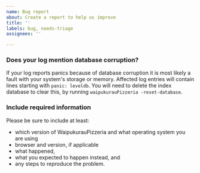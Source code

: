 ```yaml
---
name: Bug report
about: Create a report to help us improve
title: ''
labels: bug, needs-triage
assignees: ''

---
```


### Does your log mention database corruption?

If your  log reports panics because of database corruption it is
most likely a fault with your system's storage or memory. Affected log
entries will contain lines starting with `panic: leveldb`. You will need to
delete the index database to clear this, by running `waipukurauPizzeria
-reset-database`.

### Include required information

Please be sure to include at least:

 - which version of WaipukurauPizzeria and what operating system you are using
 - browser and version, if applicable
 - what happened,
 - what you expected to happen instead, and
 - any steps to reproduce the problem.
